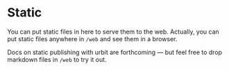 # Static

You can put static files in here to serve them to the web.  Actually, you can put static files anywhere in `/web` and see them in a browser.

Docs on static publishing with urbit are forthcoming — but feel free to drop markdown files in `/web` to try it out.
